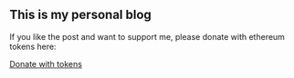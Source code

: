 <!-- Add this to the <head> tag -->
<link rel='stylesheet' href='https://widget.kyber.network/v0.6/widget.css'>

## This is my personal blog

If you like the post and want to support me, please donate with ethereum tokens here:


<!-- This is the 'Pay with tokens' button, place it anywhere on your webpage -->
<!-- You can add multiple buttons into a same page -->
<a href='https://widget.kyber.network/v0.6/?type=pay&mode=tab&receiveAddr=0x3baE9b9e1dca462Ad8827f62F4A8b5b3714d7700&receiveToken=ETH&paramForwarding=true&network=mainnet&theme=theme-emerald'
class='kyber-widget-button theme-emerald theme-supported' name='KyberWidget - Powered by KyberNetwork' title='Pay with tokens'
target='_blank'>Donate with tokens</a>
